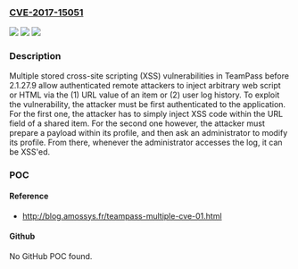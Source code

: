 ### [CVE-2017-15051](https://cve.mitre.org/cgi-bin/cvename.cgi?name=CVE-2017-15051)
![](https://img.shields.io/static/v1?label=Product&message=n%2Fa&color=blue)
![](https://img.shields.io/static/v1?label=Version&message=n%2Fa&color=blue)
![](https://img.shields.io/static/v1?label=Vulnerability&message=n%2Fa&color=brighgreen)

### Description

Multiple stored cross-site scripting (XSS) vulnerabilities in TeamPass before 2.1.27.9 allow authenticated remote attackers to inject arbitrary web script or HTML via the (1) URL value of an item or (2) user log history. To exploit the vulnerability, the attacker must be first authenticated to the application. For the first one, the attacker has to simply inject XSS code within the URL field of a shared item. For the second one however, the attacker must prepare a payload within its profile, and then ask an administrator to modify its profile. From there, whenever the administrator accesses the log, it can be XSS'ed.

### POC

#### Reference
- http://blog.amossys.fr/teampass-multiple-cve-01.html

#### Github
No GitHub POC found.

